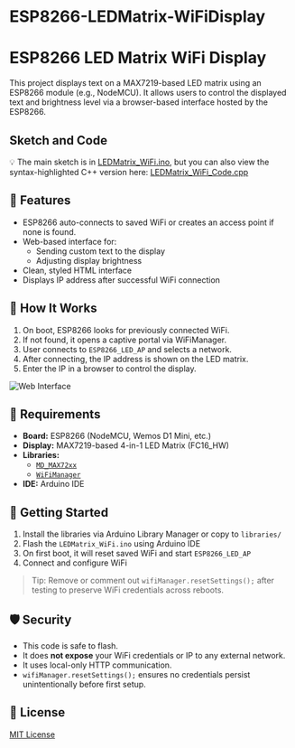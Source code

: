 # ESP8266-LEDMatrix-WiFiDisplay
# ESP8266 LED Matrix WiFi Display

This project displays text on a MAX7219-based LED matrix using an ESP8266 module (e.g., NodeMCU). It allows users to control the displayed text and brightness level via a browser-based interface hosted by the ESP8266.

## Sketch and Code
💡 The main sketch is in [LEDMatrix_WiFi.ino](LEDMatrix_WiFi.ino), but you can also view the syntax-highlighted C++ version here: [LEDMatrix_WiFi_Code.cpp](LEDMatrix_WiFi_Code.cpp)


## 🔧 Features

- ESP8266 auto-connects to saved WiFi or creates an access point if none is found.
- Web-based interface for:
  - Sending custom text to the display
  - Adjusting display brightness
- Clean, styled HTML interface
- Displays IP address after successful WiFi connection

## 📱 How It Works

1. On boot, ESP8266 looks for previously connected WiFi.
2. If not found, it opens a captive portal via WiFiManager.
3. User connects to `ESP8266_LED_AP` and selects a network.
4. After connecting, the IP address is shown on the LED matrix.
5. Enter the IP in a browser to control the display.

![Web Interface]()

## 🧰 Requirements

- **Board:** ESP8266 (NodeMCU, Wemos D1 Mini, etc.)
- **Display:** MAX7219-based 4-in-1 LED Matrix (FC16_HW)
- **Libraries:**
  - [`MD_MAX72xx`](https://github.com/MajicDesigns/MD_MAX72XX)
  - [`WiFiManager`](https://github.com/tzapu/WiFiManager)
- **IDE:** Arduino IDE

## 🚀 Getting Started

1. Install the libraries via Arduino Library Manager or copy to `libraries/`
2. Flash the `LEDMatrix_WiFi.ino` using Arduino IDE
3. On first boot, it will reset saved WiFi and start `ESP8266_LED_AP`
4. Connect and configure WiFi

> Tip: Remove or comment out `wifiManager.resetSettings();` after testing to preserve WiFi credentials across reboots.

## 🛡️ Security

- This code is safe to flash.
- It does **not expose** your WiFi credentials or IP to any external network.
- It uses local-only HTTP communication.
- `wifiManager.resetSettings();` ensures no credentials persist unintentionally before first setup.

## 📄 License

[MIT License](LICENSE)

